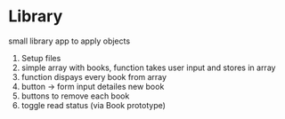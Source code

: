 # Library
small library app to apply objects

1. Setup files
2. simple array with books, function takes user input and stores in array
3. function dispays every book from array
4. button -> form input detailes new book
5. buttons to remove each book
6. toggle read status (via Book prototype)